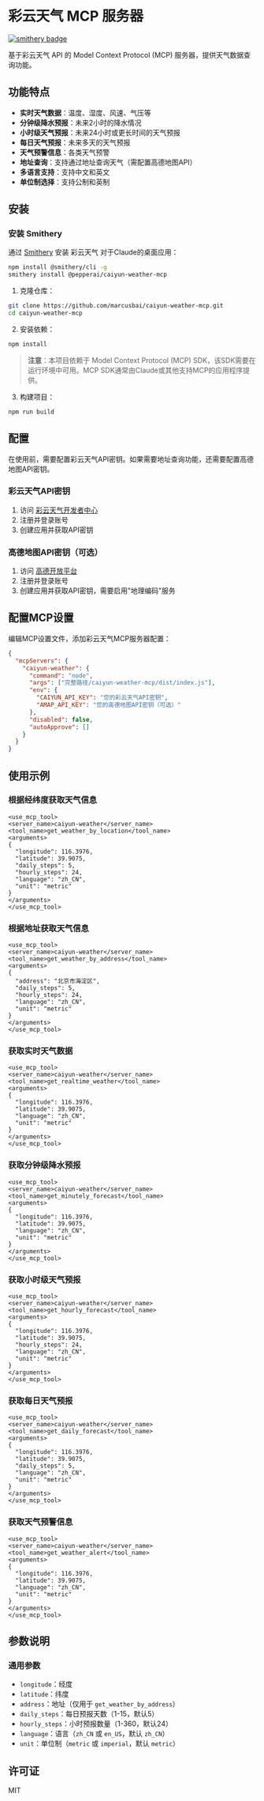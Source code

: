 # 彩云天气 MCP 服务器
[![smithery badge](https://smithery.ai/badge/@marcusbai/caiyun-weather-mcp)](https://smithery.ai/server/@marcusbai/caiyun-weather-mcp)

基于彩云天气 API 的 Model Context Protocol (MCP) 服务器，提供天气数据查询功能。

## 功能特点

- **实时天气数据**：温度、湿度、风速、气压等
- **分钟级降水预报**：未来2小时的降水情况
- **小时级天气预报**：未来24小时或更长时间的天气预报
- **每日天气预报**：未来多天的天气预报
- **天气预警信息**：各类天气预警
- **地址查询**：支持通过地址查询天气（需配置高德地图API）
- **多语言支持**：支持中文和英文
- **单位制选择**：支持公制和英制

## 安装

### 安装 Smithery

通过 [Smithery](https://smithery.ai/server/@pepperai/caiyun-weather-mcp) 安装 彩云天气 对于Claude的桌面应用：

```bash
npm install @smithery/cli -g
smithery install @pepperai/caiyun-weather-mcp
```

1. 克隆仓库：

```bash
git clone https://github.com/marcusbai/caiyun-weather-mcp.git
cd caiyun-weather-mcp
```

2. 安装依赖：

```bash
npm install
```

> **注意**：本项目依赖于 Model Context Protocol (MCP) SDK，该SDK需要在运行环境中可用。MCP SDK通常由Claude或其他支持MCP的应用程序提供。

3. 构建项目：

```bash
npm run build
```

## 配置

在使用前，需要配置彩云天气API密钥。如果需要地址查询功能，还需要配置高德地图API密钥。

### 彩云天气API密钥

1. 访问 [彩云天气开发者中心](https://dashboard.caiyunapp.com/)
2. 注册并登录账号
3. 创建应用并获取API密钥

### 高德地图API密钥（可选）

1. 访问 [高德开放平台](https://lbs.amap.com/)
2. 注册并登录账号
3. 创建应用并获取API密钥，需要启用"地理编码"服务

## 配置MCP设置

编辑MCP设置文件，添加彩云天气MCP服务器配置：

```json
{
  "mcpServers": {
    "caiyun-weather": {
      "command": "node",
      "args": ["完整路径/caiyun-weather-mcp/dist/index.js"],
      "env": {
        "CAIYUN_API_KEY": "您的彩云天气API密钥",
        "AMAP_API_KEY": "您的高德地图API密钥（可选）"
      },
      "disabled": false,
      "autoApprove": []
    }
  }
}
```

## 使用示例

### 根据经纬度获取天气信息

```
<use_mcp_tool>
<server_name>caiyun-weather</server_name>
<tool_name>get_weather_by_location</tool_name>
<arguments>
{
  "longitude": 116.3976,
  "latitude": 39.9075,
  "daily_steps": 5,
  "hourly_steps": 24,
  "language": "zh_CN",
  "unit": "metric"
}
</arguments>
</use_mcp_tool>
```

### 根据地址获取天气信息

```
<use_mcp_tool>
<server_name>caiyun-weather</server_name>
<tool_name>get_weather_by_address</tool_name>
<arguments>
{
  "address": "北京市海淀区",
  "daily_steps": 5,
  "hourly_steps": 24,
  "language": "zh_CN",
  "unit": "metric"
}
</arguments>
</use_mcp_tool>
```

### 获取实时天气数据

```
<use_mcp_tool>
<server_name>caiyun-weather</server_name>
<tool_name>get_realtime_weather</tool_name>
<arguments>
{
  "longitude": 116.3976,
  "latitude": 39.9075,
  "language": "zh_CN",
  "unit": "metric"
}
</arguments>
</use_mcp_tool>
```

### 获取分钟级降水预报

```
<use_mcp_tool>
<server_name>caiyun-weather</server_name>
<tool_name>get_minutely_forecast</tool_name>
<arguments>
{
  "longitude": 116.3976,
  "latitude": 39.9075,
  "language": "zh_CN",
  "unit": "metric"
}
</arguments>
</use_mcp_tool>
```

### 获取小时级天气预报

```
<use_mcp_tool>
<server_name>caiyun-weather</server_name>
<tool_name>get_hourly_forecast</tool_name>
<arguments>
{
  "longitude": 116.3976,
  "latitude": 39.9075,
  "hourly_steps": 24,
  "language": "zh_CN",
  "unit": "metric"
}
</arguments>
</use_mcp_tool>
```

### 获取每日天气预报

```
<use_mcp_tool>
<server_name>caiyun-weather</server_name>
<tool_name>get_daily_forecast</tool_name>
<arguments>
{
  "longitude": 116.3976,
  "latitude": 39.9075,
  "daily_steps": 5,
  "language": "zh_CN",
  "unit": "metric"
}
</arguments>
</use_mcp_tool>
```

### 获取天气预警信息

```
<use_mcp_tool>
<server_name>caiyun-weather</server_name>
<tool_name>get_weather_alert</tool_name>
<arguments>
{
  "longitude": 116.3976,
  "latitude": 39.9075,
  "language": "zh_CN",
  "unit": "metric"
}
</arguments>
</use_mcp_tool>
```

## 参数说明

### 通用参数

- `longitude`：经度
- `latitude`：纬度
- `address`：地址（仅用于 `get_weather_by_address`）
- `daily_steps`：每日预报天数（1-15，默认5）
- `hourly_steps`：小时预报数量（1-360，默认24）
- `language`：语言（`zh_CN` 或 `en_US`，默认 `zh_CN`）
- `unit`：单位制（`metric` 或 `imperial`，默认 `metric`）

## 许可证

MIT

